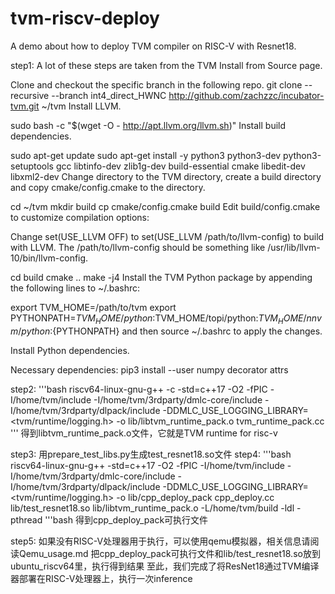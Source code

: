 # tvm-riscv-deploy
A demo about how to deploy TVM compiler on RISC-V with Resnet18.

step1:
A lot of these steps are taken from the TVM Install from Source page.

Clone and checkout the specific branch in the following repo.
git clone --recursive --branch int4_direct_HWNC http://github.com/zachzzc/incubator-tvm.git ~/tvm
Install LLVM.

sudo bash -c "$(wget -O - http://apt.llvm.org/llvm.sh)"
Install build dependencies.

sudo apt-get update
sudo apt-get install -y python3 python3-dev python3-setuptools gcc libtinfo-dev zlib1g-dev build-essential cmake libedit-dev libxml2-dev
Change directory to the TVM directory, create a build directory and copy cmake/config.cmake to the directory.

cd ~/tvm
mkdir build
cp cmake/config.cmake build
Edit build/config.cmake to customize compilation options:

Change set(USE_LLVM OFF) to set(USE_LLVM /path/to/llvm-config) to build with LLVM. The /path/to/llvm-config should be something like /usr/lib/llvm-10/bin/llvm-config.

cd build
cmake ..
make -j4
Install the TVM Python package by appending the following lines to ~/.bashrc:

export TVM_HOME=/path/to/tvm
export PYTHONPATH=$TVM_HOME/python:$TVM_HOME/topi/python:$TVM_HOME/nnvm/python:${PYTHONPATH}
and then source ~/.bashrc to apply the changes.

Install Python dependencies.

Necessary dependencies: pip3 install --user numpy decorator attrs

step2:
'''bash
riscv64-linux-gnu-g++ -c -std=c++17 -O2 -fPIC -I/home/tvm/include -I/home/tvm/3rdparty/dmlc-core/include -I/home/tvm/3rdparty/dlpack/include -DDMLC_USE_LOGGING_LIBRARY=\<tvm/runtime/logging.h\> -o lib/libtvm_runtime_pack.o  tvm_runtime_pack.cc
'''
得到libtvm_runtime_pack.o文件，它就是TVM runtime for risc-v

step3:
用prepare_test_libs.py生成test_resnet18.so文件
step4:
'''bash
riscv64-linux-gnu-g++ -std=c++17 -O2 -fPIC -I/home/tvm/include -I/home/tvm/3rdparty/dmlc-core/include -I/home/tvm/3rdparty/dlpack/include -DDMLC_USE_LOGGING_LIBRARY=\<tvm/runtime/logging.h\> -o lib/cpp_deploy_pack cpp_deploy.cc lib/test_resnet18.so lib/libtvm_runtime_pack.o -L/home/tvm/build -ldl -pthread
'''bash
得到cpp_deploy_pack可执行文件

step5:
如果没有RISC-V处理器用于执行，可以使用qemu模拟器，相关信息请阅读Qemu_usage.md
把cpp_deploy_pack可执行文件和lib/test_resnet18.so放到ubuntu_riscv64里，执行得到结果
至此，我们完成了将ResNet18通过TVM编译器部署在RISC-V处理器上，执行一次inference
